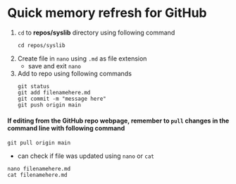 # Quick memory refresh for GitHub

1. `cd` to **repos/syslib** directory using following command
	```
	cd repos/syslib
	```
2. Create file in `nano` using `.md` as file extension
	- save and exit `nano`
3. Add to repo using following commands
	```
	git status
	git add filenamehere.md
	git commit -m "message here"
	git push origin main
	```

#### If editing from the GitHub repo webpage, remember to `pull` changes in the command line with following command
```
git pull origin main
```

* can check if file was updated using `nano` or `cat`
```
nano filenamehere.md
cat filenamehere.md
``` 
